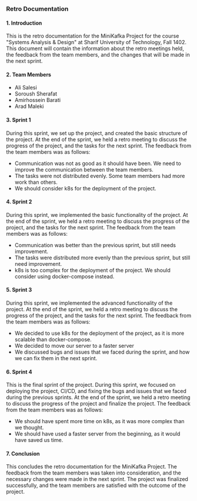 ### Retro Documentation


#### 1. Introduction


This is the retro documentation for the MiniKafka Project for the course "Systems 
Analysis & Design" at Sharif University of Technology, Fall 1402. This document will
contain the information about the retro meetings held, the feedback from the team members,
and the changes that will be made in the next sprint.


#### 2. Team Members


- Ali Salesi
- Soroush Sherafat
- Amirhossein Barati
- Arad Maleki


#### 3. Sprint 1


During this sprint, we set up the project, and created the basic structure of the project.
At the end of the sprint, we held a retro meeting to discuss the progress of the project,
and the tasks for the next sprint. The feedback from the team members was as follows:


- Communication was not as good as it should have been. We need to improve the communication
    between the team members.
- The tasks were not distributed evenly. Some team members had more work than others.
- We should consider k8s for the deployment of the project.


#### 4. Sprint 2


During this sprint, we implemented the basic functionality of the project. At the end of the
sprint, we held a retro meeting to discuss the progress of the project, and the tasks for the
next sprint. The feedback from the team members was as follows:


- Communication was better than the previous sprint, but still needs improvement.
- The tasks were distributed more evenly than the previous sprint, but still need improvement.
- k8s is too complex for the deployment of the project. We should consider using docker-compose
    instead.


#### 5. Sprint 3


During this sprint, we implemented the advanced functionality of the project. At the end of the
sprint, we held a retro meeting to discuss the progress of the project, and the tasks for the
next sprint. The feedback from the team members was as follows:


- We decided to use k8s for the deployment of the project, as it is more scalable than docker-compose.
- We decided to move our server to a faster server
- We discussed bugs and issues that we faced during the sprint, and how we can fix them in the next sprint.


#### 6. Sprint 4


This is the final sprint of the project. During this sprint, we focused on deploying the project,
CI/CD, and fixing the bugs and issues that we faced during the previous sprints. At the end of the
sprint, we held a retro meeting to discuss the progress of the project and finalize the project. The
feedback from the team members was as follows:


- We should have spent more time on k8s, as it was more complex than we thought.
- We should have used a faster server from the beginning, as it would have saved us time.


#### 7. Conclusion


This concludes the retro documentation for the MiniKafka Project. The feedback from the team members
was taken into consideration, and the necessary changes were made in the next sprint. The project was
finalized successfully, and the team members are satisfied with the outcome of the project.